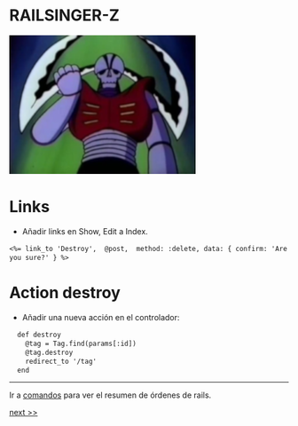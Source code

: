 
# RAILSINGER-Z

![](images/malo1.png)

# Links

* Añadir links en Show, Edit a Index.

```
<%= link_to 'Destroy',  @post,  method: :delete, data: { confirm: 'Are you sure?' } %>
```

# Action destroy

* Añadir una nueva acción en el controlador:

```
  def destroy
    @tag = Tag.find(params[:id])
    @tag.destroy
    redirect_to '/tag'
  end
```

---

Ir a [comandos](99-commands.md) para ver el resumen de órdenes de rails.

[next >>](15-model.md)
